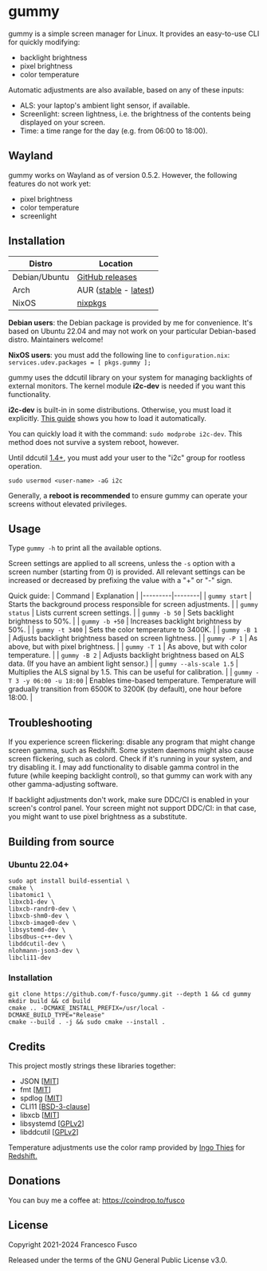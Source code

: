 # gummy

gummy is a simple screen manager for Linux. It provides an easy-to-use CLI for quickly modifying:

- backlight brightness
- pixel brightness
- color temperature

Automatic adjustments are also available, based on any of these inputs:

- ALS: your laptop's ambient light sensor, if available.
- Screenlight: screen lightness, i.e. the brightness of the contents being displayed on your screen.
- Time: a time range for the day (e.g. from 06:00 to 18:00).

## Wayland
gummy works on Wayland as of version 0.5.2. However, the following features do not work yet:

- pixel brightness
- color temperature
- screenlight

## Installation

| Distro | Location |
|---------|--------|
| Debian/Ubuntu  | [GitHub releases](https://github.com/Fushko/gummy/releases/latest) |
| Arch    | AUR ([stable](https://aur.archlinux.org/packages/gummy/) - [latest](https://aur.archlinux.org/packages/gummy-git/)) |
| NixOS   | [nixpkgs](https://search.nixos.org/packages?channel=unstable&show=gummy&query=gummy) |

**Debian users**: the Debian package is provided by me for convenience. It's based on Ubuntu 22.04 and may not work on your particular Debian-based distro. Maintainers welcome!

**NixOS users**: you must add the following line to `configuration.nix`: `services.udev.packages = [ pkgs.gummy ];`

gummy uses the ddcutil library on your system for managing backlights of external monitors. The kernel module **i2c-dev** is needed if you want this functionality. 

**i2c-dev** is built-in in some distributions. Otherwise, you must load it explicitly. [This guide](https://www.ddcutil.com/kernel_module/) shows you how to load it automatically. 

You can quickly load it with the command: `sudo modprobe i2c-dev`. This method does not survive a system reboot, however.

 Until ddcutil [1.4+](https://www.ddcutil.com/release_notes/#i2c-device-permissions-simplified), you must add your user to the "i2c" group for rootless operation.

`sudo usermod <user-name> -aG i2c`

Generally, a **reboot is recommended** to ensure gummy can operate your screens without elevated privileges.

## Usage

Type `gummy -h` to print all the available options.

Screen settings are applied to all screens, unless the `-s` option with a screen number (starting from 0) is provided.
All relevant settings can be increased or decreased by prefixing the value with a "+" or "-" sign.

Quick guide:
| Command | Explanation |
|---------|--------|
| `gummy start`   | Starts the background process responsible for screen adjustments. |
| `gummy status`   | Lists current screen settings. |
| `gummy -b 50`   | Sets backlight brightness to 50%. |
| `gummy -b +50`  | Increases backlight brightness by 50%. |
| `gummy -t 3400` | Sets the color temperature to 3400K. |
| `gummy -B 1`    | Adjusts backlight brightness based on screen lightness. |
| `gummy -P 1`    | As above, but with pixel brightness. |
| `gummy -T 1`    | As above, but with color temperature. |
| `gummy -B 2`    | Adjusts backlight brightness based on ALS data. (If you have an ambient light sensor.) |
| `gummy --als-scale 1.5` | Multiplies the ALS signal by 1.5. This can be useful for calibration. |
| `gummy -T 3 -y 06:00 -u 18:00` | Enables time-based temperature. Temperature will gradually transition from 6500K to 3200K (by default), one hour before 18:00. |

## Troubleshooting

If you experience screen flickering: disable any program that might change screen gamma, such as Redshift. Some system daemons might also cause screen flickering, such as colord. Check if it's running in your system, and try disabling it. I may add functionality to disable gamma control in the future (while keeping backlight control), so that gummy can work with any other gamma-adjusting software.

If backlight adjustments don't work, make sure DDC/CI is enabled in your screen's control panel. Your screen might not support DDC/CI: in that case, you might want to use pixel brightness as a substitute.

## Building from source

### Ubuntu 22.04+

```
sudo apt install build-essential \
cmake \
libatomic1 \
libxcb1-dev \
libxcb-randr0-dev \
libxcb-shm0-dev \
libxcb-image0-dev \
libsystemd-dev \
libsdbus-c++-dev \
libddcutil-dev \
nlohmann-json3-dev \
libcli11-dev
```

### Installation

```
git clone https://github.com/f-fusco/gummy.git --depth 1 && cd gummy
mkdir build && cd build
cmake .. -DCMAKE_INSTALL_PREFIX=/usr/local -DCMAKE_BUILD_TYPE="Release"
cmake --build . -j && sudo cmake --install .
```

## Credits
This project mostly strings these libraries together:

- JSON [[MIT](https://github.com/nlohmann/json/blob/develop/LICENSE.MIT)]
- fmt [[MIT](https://github.com/fmtlib/fmt/blob/master/LICENSE.rst)]
- spdlog [[MIT](https://github.com/gabime/spdlog/blob/v1.x/LICENSE)]
- CLI11 [[BSD-3-clause](https://github.com/CLIUtils/CLI11/blob/main/LICENSE)]
- libxcb [[MIT](https://github.com/freedesktop/xcb-libxcb/blob/master/COPYING)]
- libsystemd [[GPLv2](https://github.com/systemd/systemd/blob/main/LICENSE.GPL2)]
- libddcutil [[GPLv2](https://github.com/rockowitz/ddcutil/blob/1.4.1-release/COPYING)]

Temperature adjustments use the color ramp provided by [Ingo Thies](https://github.com/jonls/redshift/blob/master/README-colorramp) for [Redshift.](https://github.com/jonls/redshift)

## Donations

You can buy me a coffee at: https://coindrop.to/fusco

## License

Copyright 2021-2024 Francesco Fusco

Released under the terms of the GNU General Public License v3.0.
